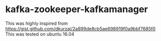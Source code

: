 # kafka-zookeeper-kafkamanager
This was highly inspired from  <br />
https://gist.github.com/dkurzaj/2a899de8cb5ae698919f0a9bbf7685f0 <br />
This was tested on ubuntu 16.04
